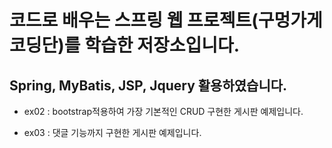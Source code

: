 # 코드로 배우는 스프링 웹 프로젝트(구멍가게코딩단)를 학습한 저장소입니다.

## Spring, MyBatis, JSP, Jquery 활용하였습니다.

- ex02 : bootstrap적용하여 가장 기본적인 CRUD 구현한 게시판 예제입니다.

- ex03 : 댓글 기능까지 구현한 게시판 예제입니다.
